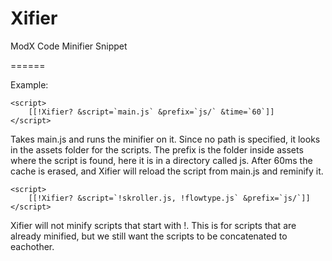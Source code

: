 Xifier
======

ModX Code Minifier Snippet

======

Example:

	<script>
		[[!Xifier? &script=`main.js` &prefix=`js/` &time=`60`]]
	</script>
	
Takes main.js and runs the minifier on it. Since no path is specified, it looks in the assets folder for the scripts. 
The prefix is the folder inside assets where the script is found, here it is in a directory called js. After 60ms the 
cache is erased, and Xifier will reload the script from main.js and reminify it.


	<script>
		[[!Xifier? &script=`!skroller.js, !flowtype.js` &prefix=`js/`]]
	</script>

Xifier will not minify scripts that start with !. This is for scripts that are already minified, but we still want the
scripts to be concatenated to eachother.
